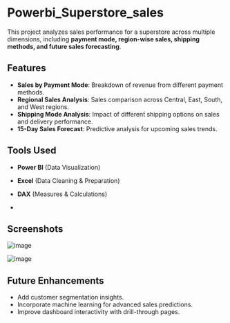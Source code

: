 # Powerbi_Superstore_sales

This project analyzes sales performance for a superstore across multiple dimensions, including **payment mode, region-wise sales, shipping methods, and future sales forecasting**.

## Features
- **Sales by Payment Mode**: Breakdown of revenue from different payment methods.
- **Regional Sales Analysis**: Sales comparison across Central, East, South, and West regions.
- **Shipping Mode Analysis**: Impact of different shipping options on sales and delivery performance.
- **15-Day Sales Forecast**: Predictive analysis for upcoming sales trends.

## Tools Used
- **Power BI** (Data Visualization)
- **Excel** (Data Cleaning & Preparation)
- **DAX** (Measures & Calculations)

- 
## Screenshots
![image](https://github.com/user-attachments/assets/50810c52-79e1-403e-bb6a-8c6cdeb323fd)

![image](https://github.com/user-attachments/assets/3d2dc0ae-d6cf-45e9-8432-c90f1e02de36)





## Future Enhancements
- Add customer segmentation insights.
- Incorporate machine learning for advanced sales predictions.
- Improve dashboard interactivity with drill-through pages.
